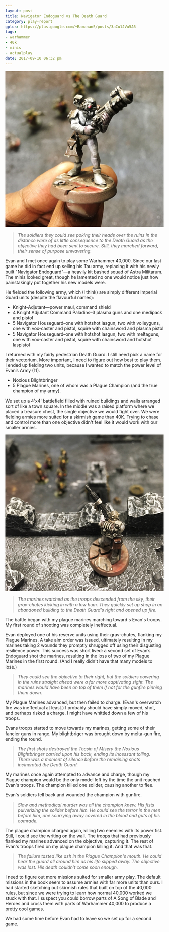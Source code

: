 ```yaml
---
layout: post
title: Navigator Endoguard vs The Death Guard
category: play-report
gplus: https://plus.google.com/+RamananS/posts/3aCu1JVu5A6
tags:
- warhammer
- 40k
- minis
- actualplay
date: 2017-09-10 06:32 pm
---
```


![Play Report 2 Endoguard Model](/assets/img/play-report-2-endoguard-model.jpg)

> *The soldiers they could see poking their heads over the ruins in the distance were of as little consequence to the Death Guard as the objective they had been sent to secure. Still, they marched forward, their sense of purpose unwavering.*

Evan and I met once again to play some Warhammer 40,000. Since our last game he did in fact end up selling his Tau army, replacing it with his newly built "Navigator Endoguard"—a heavily kit bashed squad of Astra Militarum. The minis looked great, though he lamented no one would notice just how painstakingly put together his new models were.

He fielded the following army, which (I think) are simply different Imperial Guard units (despite the flavourful names):

- Knight-Adjutant—power maul, command shield
- 4 Knight Adjutant Command Paladins–3 plasma guns and one medipack and pistol
- 5 Navigator Houseguard–one with hotshot lasgun, two with volleyguns, one with vox-caster and pistol, squire with chainsword and plasma pistol
- 5 Navigator Houseguard–one with hotshot lasgun, two with meltaguns, one with vox-caster and pistol, squire with chainsword and hotshot laspistol

I returned with my fairly pedestrian Death Guard. I still need pick a name for their vectorium. More important, I need to figure out how best to play them. I ended up fielding two units, because I wanted to match the power level of Evan’s Army (11). 

- Noxious Blightbringer
- 5 Plague Marines, one of whom was a Plague Champion (and the true champion of my army).

We set up a 4'x4' battlefield filled with ruined buildings and walls arranged sort of like a town square. In the middle was a raised platform where we placed a treasure chest, the single objective we would fight over. We were fielding armies more suited for a skirmish game than 40K. Trying to chase and control more than one objective didn't feel like it would work with our smaller armies.

![Play Report 2 Endoguard](/assets/img/play-report-2-endoguard.jpg)

> *The marines watched as the troops descended from the sky, their grav-chutes kicking in with a low hum. They quickly set up shop in an abandoned building to the Death Guard's right and opened up fire.*

The battle began with my plague marines marching toward's Evan's troops. My first round of shooting was completely ineffectual.

Evan deployed one of his reserve units using their grav-chutes, flanking my Plague Marines. A take aim order was issued, ultimately resulting in my marines taking 2 wounds they promptly shrugged off using their disgusting resilience power. This success was short lived: a second set of Evan’s Endoguard shot the marines, resulting in the loss of two of my Plague Marines in the first round. (And I really didn't have that many models to lose.)

> *They could see the objective to their right, but the soldiers cowering in the ruins straight ahead were a far more captivating sight. The marines would have been on top of them if not for the gunfire pinning them down.*

My Plague Marines advanced, but then failed to charge. (Evan's overwatch fire was ineffectual at least.) I probably should have simply moved, shot, and perhaps risked a charge. I might have whittled down a few of his troops.

Evans troops started to move towards my marines, getting some of their fancier guns in range. My blightbriger was brought down by melta-gun fire, ending the round.

> *The first shots destroyed the Tocsin of Misery the Noxious Blightbringer carried upon his back, ending its incessant tolling. There was a moment of silence before the remaining shots incinerated the Death Guard.*

My marines once again attempted to advance and charge, though my Plague champion would be the only model left by the time the unit reached Evan's troops. The champion killed one solider, causing another to flee. 

Evan's soldiers fell back and wounded the champion with gunfire.

> *Slow and methodical murder was all the champion knew. His fists pulverizing the solider before him. He could see the terror in the men before him, one scurrying away covered in the blood and guts of his comrade.*

The plague champion charged again, killing two enemies with its power fist. Still, I could see the writing on the wall. The troops that had previously flanked my marines advanced on the objective, capturing it. The rest of Evan's troops fired on my plague champion killing it. And that was that.

> *The failure tasted like ash in the Plague Champion's mouth. He could hear the guard all around him as his life slipped away. The objective was lost. His death couldn’t come soon enough.*

I need to figure out more missions suited for smaller army play. The default missions in the book seem to assume armies with far more units than ours. I had started sketching out skirmish rules that built on top of the 40,000 rules, but since we were trying to learn how normal 40,000 worked we stuck with that. I suspect you could borrow parts of A Song of Blade and Heroes and cross them with parts of Warhammer 40,000 to produce a pretty cool games.

We had some time before Evan had to leave so we set up for a second game.